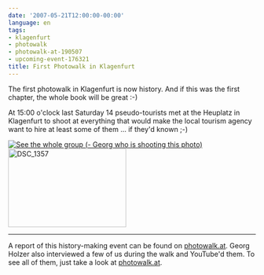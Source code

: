 ```yaml
---
date: '2007-05-21T12:00:00-00:00'
language: en
tags:
- klagenfurt
- photowalk
- photowalk-at-190507
- upcoming-event-176321
title: First Photowalk in Klagenfurt
---
```



The first photowalk in Klagenfurt is now history. And if this was the first chapter, the whole book will be great :-)

At 15:00 o'clock last Saturday 14 pseudo-tourists met at the Heuplatz in Klagenfurt to shoot at everything that would make the local tourism agency want to hire at least some of them ... if they'd known ;-)

<a href="" title="Photo by Georg Holzer on Flickr.com"><img src="http://farm1.static.flickr.com/219/505447906_f9448630e6_m.jpg" alt="See the whole group (- Georg who is shooting this photo)"/></a><a href="http://www.flickr.com/photos/zerok/504922713/" title="Photo Sharing"><img src="http://farm1.static.flickr.com/224/504922713_c0127e49dd_m.jpg" width="240" height="160" alt="DSC_1357" /></a>



-------------------------------



A report of this history-making event can be found on [photowalk.at](http://www.photowalk.at/2007/05/20/erster-photowalk-in-klagenfurt-erfolgreich/). Georg Holzer also interviewed a few of us during the walk and YouTube'd them. To see all of them, just take a look at [photowalk.at](http://www.photowalk.at/2007/05/20/videos-vom-ersten-photowalk/).

